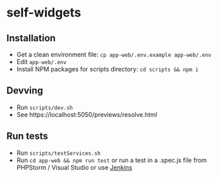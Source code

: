 # self-widgets

## Installation
- Get a clean environment file: `cp app-web/.env.example app-web/.env`
- Edit `app-web/.env`
- Install NPM packages for scripts directory: `cd scripts && npm i`

## Devving
- Run `scripts/dev.sh`
- See https://localhost:5050/previews/resolve.html

## Run tests
- Run `scripts/testServices.sh`
- Run `cd app-web && npm run test` or run a test in a .spec.js file from PHPStorm / Visual Studio or use [Jenkins](https://www.jenkins.io/)
